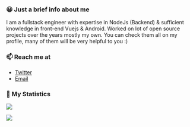### 😀 Just a brief info about me
I am a fullstack engineer with expertise in NodeJs (Backend) & sufficient knowledge in front-end Vuejs & Android. Worked on lot of open source projects over the years mostly my own. You can check them all on my profile, many of them will be very helpful to you :)

### 📫 Reach me at
* [Twitter](https://twitter.com/dawnimpulse)
* [Email](mailto:dawnimpulse@gmail.com)

### 🏹 My Statistics
![](https://github-readme-stats.vercel.app/api?username=dawnimpulse&show_icons=true&theme=drakula&count_private=true&custom_title=DawnImpulse)

[![](https://github-readme-stats.vercel.app/api/top-langs/?username=dawnimpulse&layout=compact&count_private=true&langs_count=6&hide=kotlin,java)](https://github.com/anuraghazra/github-readme-stats)

<!--
**DawnImpulse/DawnImpulse** is a ✨ _special_ ✨ repository because its `README.md` (this file) appears on your GitHub profile.

Here are some ideas to get you started:

- 🔭 I’m currently working on ...
- 🌱 I’m currently learning ...
- 👯 I’m looking to collaborate on ...
- 🤔 I’m looking for help with ...
- 💬 Ask me about ...

- 😄 Pronouns: ...
- ⚡ Fun fact: ...
-->
